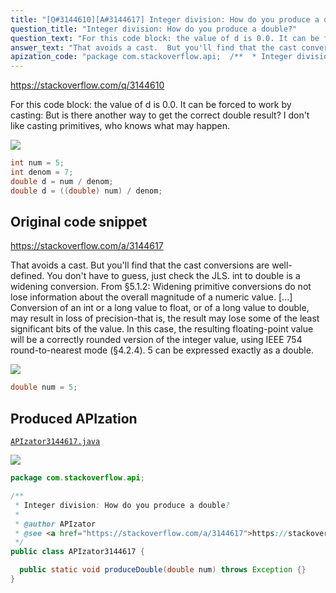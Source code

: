 ```yaml
---
title: "[Q#3144610][A#3144617] Integer division: How do you produce a double?"
question_title: "Integer division: How do you produce a double?"
question_text: "For this code block: the value of d is 0.0. It can be forced to work by casting: But is there another way to get the correct double result? I don't like casting primitives, who knows what may happen."
answer_text: "That avoids a cast.  But you'll find that the cast conversions are well-defined.  You don't have to guess, just check the JLS.  int to double is a widening conversion.  From §5.1.2: Widening primitive conversions do not   lose information about the overall   magnitude of a numeric value. [...] Conversion of an int or a long value   to float, or of a long value to   double, may result in loss of   precision-that is, the result may lose   some of the least significant bits of   the value. In this case, the resulting   floating-point value will be a   correctly rounded version of the   integer value, using IEEE 754   round-to-nearest mode (§4.2.4). 5 can be expressed exactly as a double."
apization_code: "package com.stackoverflow.api;  /**  * Integer division: How do you produce a double?  *  * @author APIzator  * @see <a href=\"https://stackoverflow.com/a/3144617\">https://stackoverflow.com/a/3144617</a>  */ public class APIzator3144617 {    public static void produceDouble(double num) throws Exception {} }"
---
```


https://stackoverflow.com/q/3144610

For this code block:
the value of d is 0.0. It can be forced to work by casting:
But is there another way to get the correct double result? I don&#x27;t like casting primitives, who knows what may happen.


<div class="code-logo"><img src="/stackoverflow.png" /></div>

```java
int num = 5;
int denom = 7;
double d = num / denom;
double d = ((double) num) / denom;
```


## Original code snippet

https://stackoverflow.com/a/3144617

That avoids a cast.  But you&#x27;ll find that the cast conversions are well-defined.  You don&#x27;t have to guess, just check the JLS.  int to double is a widening conversion.  From §5.1.2:
Widening primitive conversions do not
  lose information about the overall
  magnitude of a numeric value.
[...]
Conversion of an int or a long value
  to float, or of a long value to
  double, may result in loss of
  precision-that is, the result may lose
  some of the least significant bits of
  the value. In this case, the resulting
  floating-point value will be a
  correctly rounded version of the
  integer value, using IEEE 754
  round-to-nearest mode (§4.2.4).
5 can be expressed exactly as a double.

<div class="code-logo"><img src="/stackoverflow.png" /></div>

```java
double num = 5;
```

## Produced APIzation

[`APIzator3144617.java`](https://github.com/pasqualesalza/apization-temp-data/raw/master/search/APIzator3144617.java)

<div class="code-logo"><img src="/apizator.png" /></div>

```java
package com.stackoverflow.api;

/**
 * Integer division: How do you produce a double?
 *
 * @author APIzator
 * @see <a href="https://stackoverflow.com/a/3144617">https://stackoverflow.com/a/3144617</a>
 */
public class APIzator3144617 {

  public static void produceDouble(double num) throws Exception {}
}

```